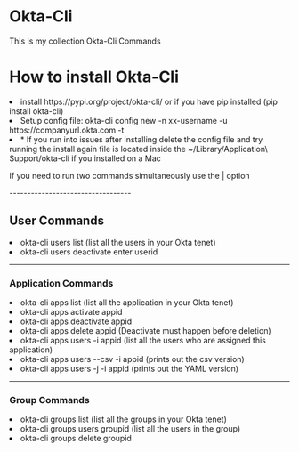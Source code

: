 # Okta-Cli
This is my collection Okta-Cli Commands

<h1>How to install Okta-Cli</h1>

<li>install https://pypi.org/project/okta-cli/ or if you have pip installed (pip install okta-cli)</li>

<li>Setup config file: okta-cli config new -n xx-username -u https://companyurl.okta.com -t <API_TOKEN></li>

<li>* If you run into issues after installing delete the config file and try running the install again file is located inside the ~/Library/Application\ Support/okta-cli if you installed on a Mac</li>

<p>If you need to run two commands simultaneously use the | option</p>
----------------------------------

<h2>User Commands</h2>

<li>okta-cli users list (list all the users in your Okta tenet)</li>
<li>okta-cli users deactivate enter userid</li>

----------------------------------

<h3>Application Commands</h3>

<li>okta-cli apps list (list all the application in your Okta tenet)</li>
<li>okta-cli apps activate appid</li>
<li>okta-cli apps deactivate appid</li>
<li>okta-cli apps delete appid (Deactivate must happen before deletion)</li>
<li>okta-cli apps users -i appid (list all the users who are assigned this application)</li>
<li>okta-cli apps users --csv -i appid (prints out the csv version)</li>
<li>okta-cli apps users -j -i appid (prints out the YAML version)</li>

----------------------------------

<h3>Group Commands</h3>

<li>okta-cli groups list (list all the groups in your Okta tenet)</li>
<li>okta-cli groups users groupid (list all the users in the group)</li>
<li>okta-cli groups delete groupid</li>
